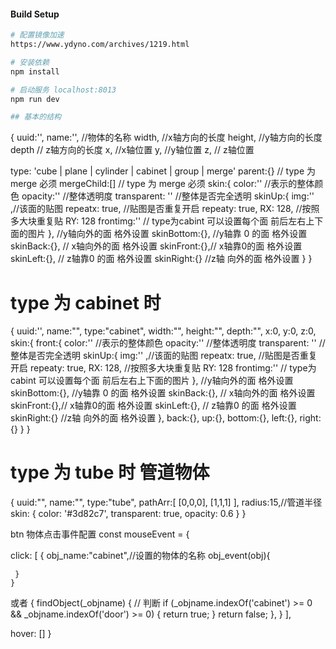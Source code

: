 #### Build Setup
``` bash
# 配置镜像加速
https://www.ydyno.com/archives/1219.html

# 安装依赖
npm install

# 启动服务 localhost:8013
npm run dev

## 基本的结构

```
{
  uuid:'',
  name:'', //物体的名称
  width, //x轴方向的长度
  height, //y轴方向的长度
  depth // z轴方向的长度
  x, //x轴位置
  y, //y轴位置
  z, // z轴位置
  <!-- 正方体 | 平面 | 圆柱/三角柱 | 可开门的正方体 | 组() | 需要计算的 -->
  type: 'cube | plane | cylinder | cabinet |  group | merge'
  parent:{} // type 为 merge 必须
  mergeChild:[] // type 为 merge 必须
  skin:{
    color:'' //表示的整体颜色
    opacity:'' //整体透明度
    transparent: '' //整体是否完全透明
    skinUp:{
      img:'' ,//该面的贴图
      repeatx: true, //贴图是否重复开启
      repeaty: true,
      RX: 128, //按照多大块重复贴
      RY: 128
      frontimg:'' // type为cabint 可以设置每个面 前后左右上下面的图片
    }, //y轴向外的面 格外设置
    skinBottom:{}, //y轴靠 0 的面 格外设置
    skinBack:{}, // x轴向外的面 格外设置
    skinFront:{},// x轴靠0的面 格外设置
    skinLeft:{}, // z轴靠0 的面 格外设置
    skinRight:{} //z轴 向外的面 格外设置
  }
}

# type 为 cabinet 时
{
  uuid:'',
  name:"",
  type:"cabinet",
  width:"",
  height:"",
  depth:"",
  x:0,
  y:0,
  z:0,
  skin:{
    front:{
      color:'' //表示的整体颜色
      opacity:'' //整体透明度
      transparent: '' //整体是否完全透明
      skinUp:{
        img:'' ,//该面的贴图
        repeatx: true, //贴图是否重复开启
        repeaty: true,
        RX: 128, //按照多大块重复贴
        RY: 128
        frontimg:'' // type为cabint 可以设置每个面 前后左右上下面的图片
      }, //y轴向外的面 格外设置
      skinBottom:{}, //y轴靠 0 的面 格外设置
      skinBack:{}, // x轴向外的面 格外设置
      skinFront:{},// x轴靠0的面 格外设置
      skinLeft:{}, // z轴靠0 的面 格外设置
      skinRight:{} //z轴 向外的面 格外设置
    },
    back:{},
    up:{},
    bottom:{},
    left:{},
    right:{}
  }
}

# type 为 tube 时  管道物体
{
  uuid:"",
  name:"",
  type:"tube",
  pathArr:[
    [0,0,0],
    [1,1,1]
  ],
  radius:15,//管道半径
  skin: {
     color: '#3d82c7',
     transparent: true,
     opacity: 0.6
  }
}

btn 物体点击事件配置
const mouseEvent = {
  <!-- 单击 -->
  click: [
    {
     obj_name:"cabinet",//设置的物体的名称
     obj_event(obj){
   
     }
    } 
   或者
    {
      findObject(_objname) {
                // 判断
                if (_objname.indexOf('cabinet') >= 0 && _objname.indexOf('door') >= 0) {
                  return true;
                }
                return false;
      },
    }
  ],
  <!-- 鼠标经过 -->
  hover: []
}

```
